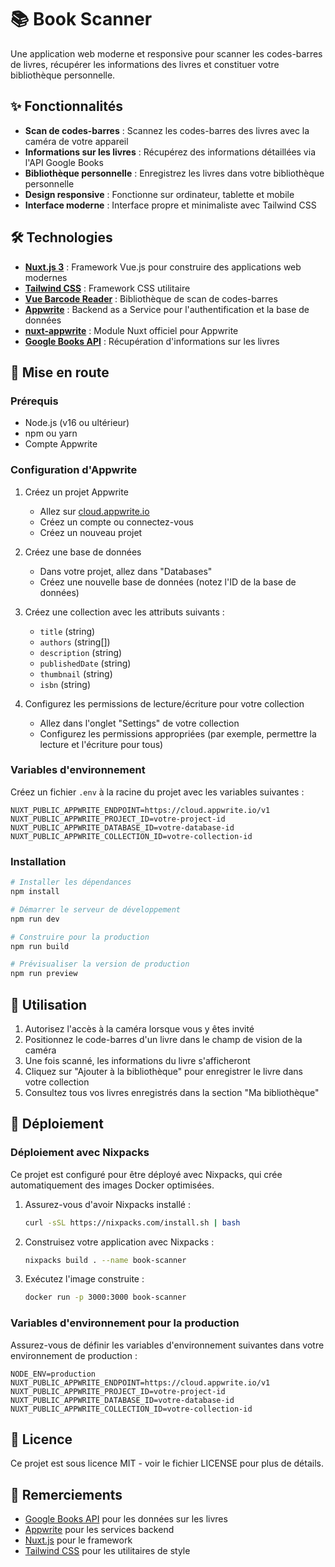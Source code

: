 # 📚 Book Scanner

Une application web moderne et responsive pour scanner les codes-barres de livres, récupérer les informations des livres et constituer votre bibliothèque personnelle.

## ✨ Fonctionnalités

- **Scan de codes-barres** : Scannez les codes-barres des livres avec la caméra de votre appareil
- **Informations sur les livres** : Récupérez des informations détaillées via l'API Google Books
- **Bibliothèque personnelle** : Enregistrez les livres dans votre bibliothèque personnelle
- **Design responsive** : Fonctionne sur ordinateur, tablette et mobile
- **Interface moderne** : Interface propre et minimaliste avec Tailwind CSS

## 🛠️ Technologies

- **[Nuxt.js 3](https://nuxt.com/)** : Framework Vue.js pour construire des applications web modernes
- **[Tailwind CSS](https://tailwindcss.com/)** : Framework CSS utilitaire
- **[Vue Barcode Reader](https://www.npmjs.com/package/vue-barcode-reader)** : Bibliothèque de scan de codes-barres
- **[Appwrite](https://appwrite.io/)** : Backend as a Service pour l'authentification et la base de données
- **[nuxt-appwrite](https://github.com/appwrite/sdk-for-nuxt)** : Module Nuxt officiel pour Appwrite
- **[Google Books API](https://developers.google.com/books)** : Récupération d'informations sur les livres

## 🚀 Mise en route

### Prérequis

- Node.js (v16 ou ultérieur)
- npm ou yarn
- Compte Appwrite

### Configuration d'Appwrite

1. Créez un projet Appwrite
   - Allez sur [cloud.appwrite.io](https://cloud.appwrite.io)
   - Créez un compte ou connectez-vous
   - Créez un nouveau projet

2. Créez une base de données
   - Dans votre projet, allez dans "Databases"
   - Créez une nouvelle base de données (notez l'ID de la base de données)

3. Créez une collection avec les attributs suivants :
   - `title` (string)
   - `authors` (string[])
   - `description` (string)
   - `publishedDate` (string)
   - `thumbnail` (string)
   - `isbn` (string)

4. Configurez les permissions de lecture/écriture pour votre collection
   - Allez dans l'onglet "Settings" de votre collection
   - Configurez les permissions appropriées (par exemple, permettre la lecture et l'écriture pour tous)

### Variables d'environnement

Créez un fichier `.env` à la racine du projet avec les variables suivantes :

```
NUXT_PUBLIC_APPWRITE_ENDPOINT=https://cloud.appwrite.io/v1
NUXT_PUBLIC_APPWRITE_PROJECT_ID=votre-project-id
NUXT_PUBLIC_APPWRITE_DATABASE_ID=votre-database-id
NUXT_PUBLIC_APPWRITE_COLLECTION_ID=votre-collection-id
```

### Installation

```bash
# Installer les dépendances
npm install

# Démarrer le serveur de développement
npm run dev

# Construire pour la production
npm run build

# Prévisualiser la version de production
npm run preview
```

## 📱 Utilisation

1. Autorisez l'accès à la caméra lorsque vous y êtes invité
2. Positionnez le code-barres d'un livre dans le champ de vision de la caméra
3. Une fois scanné, les informations du livre s'afficheront
4. Cliquez sur "Ajouter à la bibliothèque" pour enregistrer le livre dans votre collection
5. Consultez tous vos livres enregistrés dans la section "Ma bibliothèque"

## 🚀 Déploiement

### Déploiement avec Nixpacks

Ce projet est configuré pour être déployé avec Nixpacks, qui crée automatiquement des images Docker optimisées.

1. Assurez-vous d'avoir Nixpacks installé :
   ```bash
   curl -sSL https://nixpacks.com/install.sh | bash
   ```

2. Construisez votre application avec Nixpacks :
   ```bash
   nixpacks build . --name book-scanner
   ```

3. Exécutez l'image construite :
   ```bash
   docker run -p 3000:3000 book-scanner
   ```

### Variables d'environnement pour la production

Assurez-vous de définir les variables d'environnement suivantes dans votre environnement de production :

```
NODE_ENV=production
NUXT_PUBLIC_APPWRITE_ENDPOINT=https://cloud.appwrite.io/v1
NUXT_PUBLIC_APPWRITE_PROJECT_ID=votre-project-id
NUXT_PUBLIC_APPWRITE_DATABASE_ID=votre-database-id
NUXT_PUBLIC_APPWRITE_COLLECTION_ID=votre-collection-id
```

## 📝 Licence

Ce projet est sous licence MIT - voir le fichier LICENSE pour plus de détails.

## 🙏 Remerciements

- [Google Books API](https://developers.google.com/books) pour les données sur les livres
- [Appwrite](https://appwrite.io/) pour les services backend
- [Nuxt.js](https://nuxt.com/) pour le framework
- [Tailwind CSS](https://tailwindcss.com/) pour les utilitaires de style